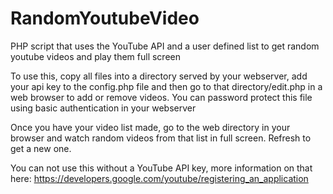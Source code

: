 # RandomYoutubeVideo
PHP script that uses the YouTube API and a user defined list to get random youtube videos and play them full screen


To use this, copy all files into a directory served by your webserver, add your api key to the config.php file and then go to that directory/edit.php in a web browser to add or remove videos.  You can password protect this file using basic authentication in your webserver

Once you have your video list made, go to the web directory in your browser and watch random videos from that list in full screen.  Refresh to get a new one.

You can not use this without a YouTube API key, more information on that here: https://developers.google.com/youtube/registering_an_application

